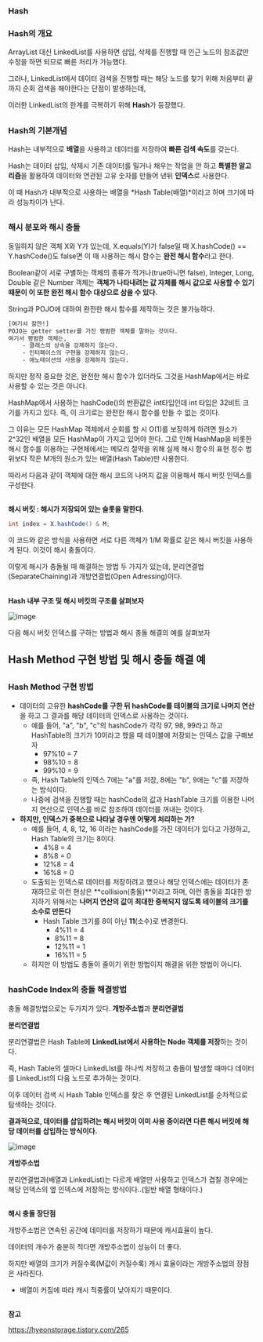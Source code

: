### Hash

### Hash의 개요

ArrayList 대신 LinkedList를 사용하면 삽입, 삭제를 진행할 때 인근 노드의 참조값만 수정을 하면 되므로 빠른 처리가 가능했다.

그러나, LinkedList에서 데이터 검색을 진행할 때는 해당 노드를 찾기 위해 처음부터 끝까지 순회 검색을 해야한다는 단점이 발생하는데, 

이러한 LinkedList의 한계를 극복하기 위해 **Hash**가 등장했다.


## 
### Hash의 기본개념

Hash는 내부적으로 **배열**을 사용하고 데이터를 저장하여 **빠른 검색 속도**를 갖는다.

Hash는 데이터 삽입, 삭제시 기존 데이터를 밀거나 채우는 작업을 안 하고 **특별한 알고리즘**을 활용하여 데이터와 연관된 고유 숫자를 만들어 낸뒤 **인덱스**로 사용한다.

이 때 Hash가 내부적으로 사용하는 배열을 *Hash Table(배열)*이라고 하며 크기에 따라 성능차이가 난다.


## 
### **해시 분포와 해시 충돌**

동일하지 않은 객체 X와 Y가 있는데, X.equals(Y)가 false일 때 X.hashCode() == Y.hashCode()도 false면 이 때 사용하는 해시 함수는 **완전 해시 함수**라고 한다.

Boolean같이 서로 구별하는 객체의 종류가 적거나(true아니면 false), Integer, Long, Double 같은 Number 객체는 **객체가 나타내려는 값 자체를 해시 값으로 사용할 수 있기 때문이 이 또한 완전 해시 함수 대상으로 삼을 수 있다.**

String과 POJO에 대하여 완전한 해시 함수를 제작하는 것은 불가능하다.

~~~reStructuredText
[여기서 잠깐!]
POJO는 getter setter를 가진 평범한 객체를 말하는 것이다.
여기서 평범한 객체는, 
	- 클래스의 상속을 강제하지 않는다.
	- 인터페이스의 구현을 강제하지 않는다.
	- 애노테이션의 사용을 강제하지 않는다.
~~~

하지만 정작 중요한 것은, 완전한 해시 함수가 있더라도 그것을 HashMap에서는 바로 사용할 수 있는 것은 아니다.

HashMap에서 사용하는 hashCode()의 반환값은 int타입인데 int 타입은 32비트 크기를 가지고 있다. 즉, 이 크기로는 완전한 해시 함수를 만들 수 없는 것이다.

그 이유는 모든 HashMap 객체에서 순회를 할 시 O(1)를 보장하게 하려면 원소가 2^32인 배열을 모든 HashMap이 가지고 있어야 한다. 그로 인해 HashMap을 비롯한 해시 함수를 이용하는 구현체에서는 메모리 절약을 위해 실제 해시 함수의 표현 정수 범위보다 작은 M개의 원소가 있는 배열(Hash Table)만 사용한다.

따라서 다음과 같이 객체에 대한 해시 코드의 나머지 값을 이용해서 해시 버킷 인덱스를 구성한다.


## 
**해시 버킷 : 해시가 저장되어 있는 슬롯을 말한다.**

~~~java
int index = X.hashCode() & M;
~~~

이 코드와 같은 방식을 사용하면 서로 다른 객체가 1/M 확률로 같은 해시 버킷을 사용하게 된다. 이것이 해시 충돌이다.

이렇게 해시가 충돌될 때 해결하는 방법 두 가지가 있는데, 분리연결법(SeparateChaining)과 개방연결법(Open Adressing)이다.


## 
**Hash 내부 구조 및 해시 버킷의 구조를 살펴보자**

![image](https://user-images.githubusercontent.com/40616436/73587456-6af4d180-44ff-11ea-8912-8436826e49ac.png)



다음 해시 버킷 인덱스를 구하는 방법과 해시 충돌 해결의 예를 살펴보자

## Hash Method 구현 방법 및 해시 충돌 해결 예


## 
### Hash Method 구현 방법

- 데이터의 고유한 **hashCode를 구한 뒤 hashCode를 테이블의 크기로 나머지 연산**을 하고 그 결과를 해당 데이터의 인덱스로 사용하는 것이다.
  - 예를 들어, "a", "b", "c"의 hashCode가 각각 97, 98, 99라고 하고 HashTable의 크기가 10이라고 했을 때 테이블에 저장되는 인덱스 값을 구해보자
    - 97%10 = 7
    - 98%10 = 8
    - 99%10 = 9
  - 즉,  Hash Table의 인덱스 7에는 "a"를 저장, 8에는 "b", 9에는 "c"를 저장하는 방식이다.
  - 나중에 검색을 진행할 때는 hashCode의 값과 HashTable 크기를 이용한 나머지 연산으로 인덱스를 바로 참조하여 데이터를 꺼내는 것이다.
- **하지만, 인덱스가 중복으로 나타날 경우엔 어떻게 처리하는 가?**
  - 예를 들어, 4, 8, 12, 16 이라는 hashCode를 가진 데이터가 있다고 가정하고, Hash Table의 크기는 8이다.
    - 4%8 = 4
    - 8%8 = 0
    - 12%8 = 4
    - 16%8 = 0
  - 도출되는 인덱스로 데이터를 저장하려고 했으나 해당 인덱스에는 데이터가 존재하므로 이런 현상은 **collision(충돌)**이라고 하며, 이런 충돌을 최대한 방지하기 위해서는 **나머지 연산의 값이 최대한 중복되지 않도록 테이블의 크기를 소수로 만든다**
    - Hash Table 크기를 8이 아닌 **11**(소수)로 변경한다.
      - 4%11 = 4
      - 8%11 = 8
      - 12%11 = 1
      - 16%11 = 5
  - 하지만 이 방법도 충돌이 줄이기 위한 방법이지 해결을 위한 방법이 아니다.


## 
### hashCode Index의 충돌 해결방법

충돌 해결방법으로는 두가지가 있다. **개방주소법**과 **분리연결법**



**분리연결법**

분리연결법은 Hash Table에 **LinkedList에서 사용하는 Node 객체를 저장**하는 것이다.

즉, Hash Table의 셀마다 LinkedLIst를 하나씩 저장하고 충돌이 발생할 때마다 데이터를 LinkedList의 다음 노드로 추가하는 것이다.

이후 데이터 검색 시 Hash Table 인덱스를 찾은 후 연결된 LinkedList를 순차적으로 탐색하는 것이다.

**결과적으로, 데이터를 삽입하려는 해시 버킷이 이미 사용 중이라면 다른 해시 버킷에 해당 데이터를 삽입하는 방식이다.**

![image](https://user-images.githubusercontent.com/40616436/73239309-12f85b00-41df-11ea-81a8-7b251c4a68f1.png)


**개방주소법**

분리연결법과(배열과 LinkedList)는 다르게 배열만 사용하고 인덱스가 겹칠 경우에는 해당 인덱스의 옆 인덱스에 저장하는 방식이다..(일반 배열 형태이다.)


## 
**해시 충돌 장단점**

개방주소법은 연속된 공간에 데이터를 저장하기 때문에 캐시효율이 높다.

데이터의 개수가 충분히 적다면 개방주소법이 성능이 더 좋다.

하지만 배열의 크기가 커질수록(M값이 커질수록) 캐시 효율이라는 개방주소법의 장점은 사라진다.

- 배열이 커짐에 따라 캐시 적중률이 낮아지기 때문이다.






## 
**참고**

https://hyeonstorage.tistory.com/265
